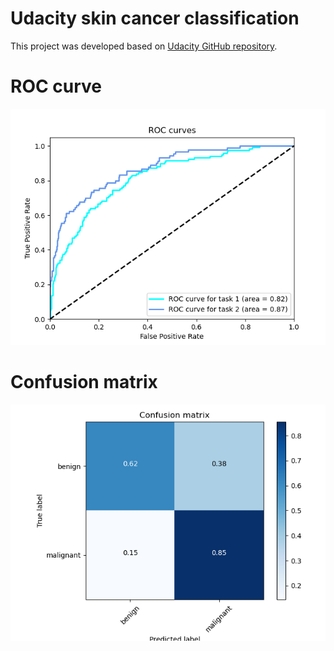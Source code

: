 # Udacity skin cancer classification
This project was developed based on [Udacity GitHub repository](https://github.com/udacity/dermatologist-ai).

# ROC curve
![ROC curve](figures/roc_curve.png?raw=true "ROC curve")


# Confusion matrix
![Confusion matrix](figures/confusion_matrix.png?raw=true "Confusion matrix")

